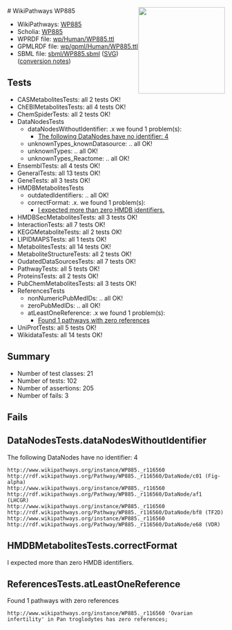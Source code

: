 <img style="float: right; width: 200px" src="../logo.png" />
# WikiPathways WP885

* WikiPathways: [WP885](https://identifiers.org/wikipathways:WP885)
* Scholia: [WP885](https://scholia.toolforge.org/wikipathways/WP885)
* WPRDF file: [wp/Human/WP885.ttl](../wp/Human/WP885.ttl)
* GPMLRDF file: [wp/gpml/Human/WP885.ttl](../wp/gpml/Human/WP885.ttl)
* SBML file: [sbml/WP885.sbml](../sbml/WP885.sbml) ([SVG](../sbml/WP885.svg)) ([conversion notes](../sbml/WP885.txt))

## Tests
* CASMetabolitesTests: all 2 tests OK!
* ChEBIMetabolitesTests: all 4 tests OK!
* ChemSpiderTests: all 2 tests OK!
* DataNodesTests
    * dataNodesWithoutIdentifier: .x we found 1 problem(s):
        * [The following DataNodes have no identifier: 4](#d2d32fa3)
    * unknownTypes_knownDatasource: .. all OK!
    * unknownTypes: .. all OK!
    * unknownTypes_Reactome: .. all OK!
* EnsemblTests: all 4 tests OK!
* GeneralTests: all 13 tests OK!
* GeneTests: all 3 tests OK!
* HMDBMetabolitesTests
    * outdatedIdentifiers: .. all OK!
    * correctFormat: .x. we found 1 problem(s):
        * [I expected more than zero HMDB identifiers.](#ad154c1e)
* HMDBSecMetabolitesTests: all 3 tests OK!
* InteractionTests: all 7 tests OK!
* KEGGMetaboliteTests: all 2 tests OK!
* LIPIDMAPSTests: all 1 tests OK!
* MetabolitesTests: all 14 tests OK!
* MetaboliteStructureTests: all 2 tests OK!
* OudatedDataSourcesTests: all 7 tests OK!
* PathwayTests: all 5 tests OK!
* ProteinsTests: all 2 tests OK!
* PubChemMetabolitesTests: all 3 tests OK!
* ReferencesTests
    * nonNumericPubMedIDs: .. all OK!
    * zeroPubMedIDs: .. all OK!
    * atLeastOneReference: .x we found 1 problem(s):
        * [Found 1 pathways with zero references](#35eb778e)
* UniProtTests: all 5 tests OK!
* WikidataTests: all 14 tests OK!


## Summary

* Number of test classes: 21
* Number of tests: 102
* Number of assertions: 205
* Number of fails: 3

## Fails

<a name="d2d32fa3" />

## DataNodesTests.dataNodesWithoutIdentifier

The following DataNodes have no identifier: 4
```
http://www.wikipathways.org/instance/WP885._r116560 http://rdf.wikipathways.org/Pathway/WP885._r116560/DataNode/c01 (Fig-alpha)
http://www.wikipathways.org/instance/WP885._r116560 http://rdf.wikipathways.org/Pathway/WP885._r116560/DataNode/af1 (LHCGR)
http://www.wikipathways.org/instance/WP885._r116560 http://rdf.wikipathways.org/Pathway/WP885._r116560/DataNode/bf8 (TF2D)
http://www.wikipathways.org/instance/WP885._r116560 http://rdf.wikipathways.org/Pathway/WP885._r116560/DataNode/e68 (VDR)
```

<a name="ad154c1e" />

## HMDBMetabolitesTests.correctFormat

I expected more than zero HMDB identifiers.
<a name="35eb778e" />

## ReferencesTests.atLeastOneReference

Found 1 pathways with zero references
```
http://www.wikipathways.org/instance/WP885._r116560 'Ovarian infertility' in Pan troglodytes has zero references; 
```

